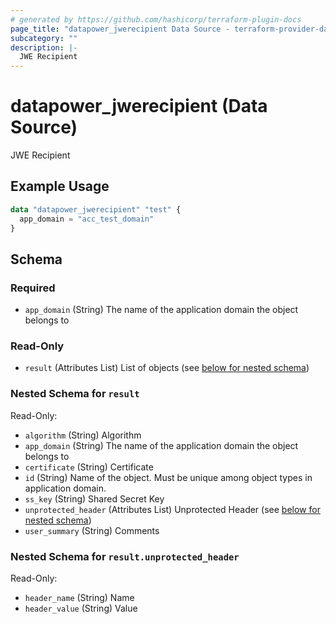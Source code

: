 ```yaml
---
# generated by https://github.com/hashicorp/terraform-plugin-docs
page_title: "datapower_jwerecipient Data Source - terraform-provider-datapower"
subcategory: ""
description: |-
  JWE Recipient
---
```


# datapower_jwerecipient (Data Source)

JWE Recipient

## Example Usage

```terraform
data "datapower_jwerecipient" "test" {
  app_domain = "acc_test_domain"
}
```

<!-- schema generated by tfplugindocs -->
## Schema

### Required

- `app_domain` (String) The name of the application domain the object belongs to

### Read-Only

- `result` (Attributes List) List of objects (see [below for nested schema](#nestedatt--result))

<a id="nestedatt--result"></a>
### Nested Schema for `result`

Read-Only:

- `algorithm` (String) Algorithm
- `app_domain` (String) The name of the application domain the object belongs to
- `certificate` (String) Certificate
- `id` (String) Name of the object. Must be unique among object types in application domain.
- `ss_key` (String) Shared Secret Key
- `unprotected_header` (Attributes List) Unprotected Header (see [below for nested schema](#nestedatt--result--unprotected_header))
- `user_summary` (String) Comments

<a id="nestedatt--result--unprotected_header"></a>
### Nested Schema for `result.unprotected_header`

Read-Only:

- `header_name` (String) Name
- `header_value` (String) Value
